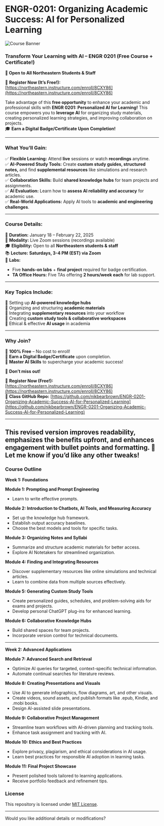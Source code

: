 
# ENGR-0201: Organizing Academic Success: AI for Personalized Learning  

![Course Banner](https://github.com/nikbearbrown/ENGR-0201-Organizing-Academic-Success-AI-for-Personalized-Learning/blob/a5a87895af4b2ac781a5eeb9df884655c07a545d/ENGR_0201/umddofnwzoy.png)  


### **Transform Your Learning with AI – ENGR 0201 (Free Course + Certificate!)**  
**📢 Open to All Northeastern Students & Staff**  

🔗 **Register Now (It’s Free!):** [https://northeastern.instructure.com/enroll/8CXY86](https://northeastern.instructure.com/enroll/8CXY86)  

Take advantage of this **free opportunity** to enhance your academic and professional skills with **ENGR 0201: Personalized AI for Learning!** This course empowers you to **leverage AI** for organizing study materials, creating personalized learning strategies, and improving collaboration on projects.  
🎓 **Earn a Digital Badge/Certificate Upon Completion!**  

---

### **What You’ll Gain:**  
✅ **Flexible Learning:** Attend **live** sessions or watch **recordings** anytime.  
✅ **AI-Powered Study Tools:** Create **custom study guides, structured notes,** and find **supplemental resources** like simulations and research articles.  
✅ **Collaboration Skills:** Build **shared knowledge hubs** for team projects and assignments.  
✅ **AI Evaluation:** Learn how to **assess AI reliability and accuracy** for academic use.  
✅ **Real-World Applications:** Apply AI tools to **academic and engineering challenges**.

---

### **Course Details:**  
📅 **Duration:** January 18 – February 22, 2025  
📍 **Modality:** Live Zoom sessions (recordings available)  
🎓 **Eligibility:** Open to all **Northeastern students & staff**  
📚 **Lecture:** **Saturdays, 3-4 PM (EST) via Zoom**  
🔬 **Labs:**  
- Five **hands-on labs** + **final project** required for badge certification.  
- **TA Office Hours:** Five TAs offering **2 hours/week each** for lab support.  

---

### **Key Topics Include:**  
📌 Setting up **AI-powered knowledge hubs**  
📌 Organizing and structuring **academic materials**  
📌 Integrating **supplementary resources** into your workflow  
📌 Creating **custom study tools & collaborative workspaces**  
📌 Ethical & effective **AI usage** in academia  

---

### **Why Join?**  
🚀 **100% Free** – No cost to enroll!  
🏅 **Earn a Digital Badge/Certificate** upon completion.  
🤖 **Master AI Skills** to supercharge your academic success!  

📢 **Don’t miss out!**  

🔗 **Register Now (Free!):** [https://northeastern.instructure.com/enroll/8CXY86](https://northeastern.instructure.com/enroll/8CXY86)  
📂 **Class GitHub Repo:** [https://github.com/nikbearbrown/ENGR-0201-Organizing-Academic-Success-AI-for-Personalized-Learning](https://github.com/nikbearbrown/ENGR-0201-Organizing-Academic-Success-AI-for-Personalized-Learning)  

---

This revised version improves readability, emphasizes the **benefits upfront**, and enhances **engagement** with bullet points and formatting. 🚀 Let me know if you’d like any other tweaks!
---

### Course Outline  


**Week 1: Foundations**

**Module 1: Prompting and Prompt Engineering**  
- Learn to write effective prompts.

**Module 2: Introduction to Chatbots, AI Tools, and Measuring Accuracy**  
- Set up the knowledge hub framework.  
- Establish output accuracy baselines.  
- Choose the best models and tools for specific tasks.

**Module 3: Organizing Notes and Syllabi**  
- Summarize and structure academic materials for better access.  
- Explore AI Notetakers for streamlined organization.

**Module 4: Finding and Integrating Resources**  
- Discover supplementary resources like online simulations and technical articles.  
- Learn to combine data from multiple sources effectively.

**Module 5: Generating Custom Study Tools**  
- Create personalized guides, schedules, and problem-solving aids for exams and projects.  
- Develop personal ChatGPT plug-ins for enhanced learning.

**Module 6: Collaborative Knowledge Hubs**  
- Build shared spaces for team projects.  
- Incorporate version control for technical documents.

---

**Week 2: Advanced Applications**

**Module 7: Advanced Search and Retrieval**  
- Optimize AI queries for targeted, context-specific technical information.  
- Automate continual searches for literature reviews.

**Module 8: Creating Presentations and Visuals**  
- Use AI to generate infographics, flow diagrams, art, and other visuals.  
- Create videos, sound assets, and publish formats like .epub, Kindle, and .mobi books.  
- Design AI-assisted slide presentations.

**Module 9: Collaborative Project Management**  
- Streamline team workflows with AI-driven planning and tracking tools.  
- Enhance task assignment and tracking with AI.

**Module 10: Ethics and Best Practices**  
- Explore privacy, plagiarism, and ethical considerations in AI usage.  
- Learn best practices for responsible AI adoption in learning tasks.

**Module 11: Final Project Showcase**  
- Present polished tools tailored to learning applications.  
- Receive portfolio feedback and refinement tips.

### License  

This repository is licensed under [MIT License](LICENSE).  

---

Would you like additional details or modifications?
